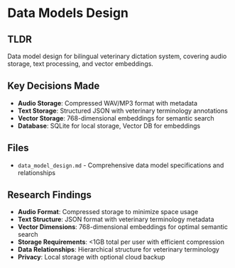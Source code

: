 # Data Models Design

## TLDR
Data model design for bilingual veterinary dictation system, covering audio storage, text processing, and vector embeddings.

## Key Decisions Made
- **Audio Storage**: Compressed WAV/MP3 format with metadata
- **Text Storage**: Structured JSON with veterinary terminology annotations
- **Vector Storage**: 768-dimensional embeddings for semantic search
- **Database**: SQLite for local storage, Vector DB for embeddings

## Files
- `data_model_design.md` - Comprehensive data model specifications and relationships

## Research Findings
- **Audio Format**: Compressed storage to minimize space usage
- **Text Structure**: JSON format with veterinary terminology metadata
- **Vector Dimensions**: 768-dimensional embeddings for optimal semantic search
- **Storage Requirements**: <1GB total per user with efficient compression
- **Data Relationships**: Hierarchical structure for veterinary terminology
- **Privacy**: Local storage with optional cloud backup